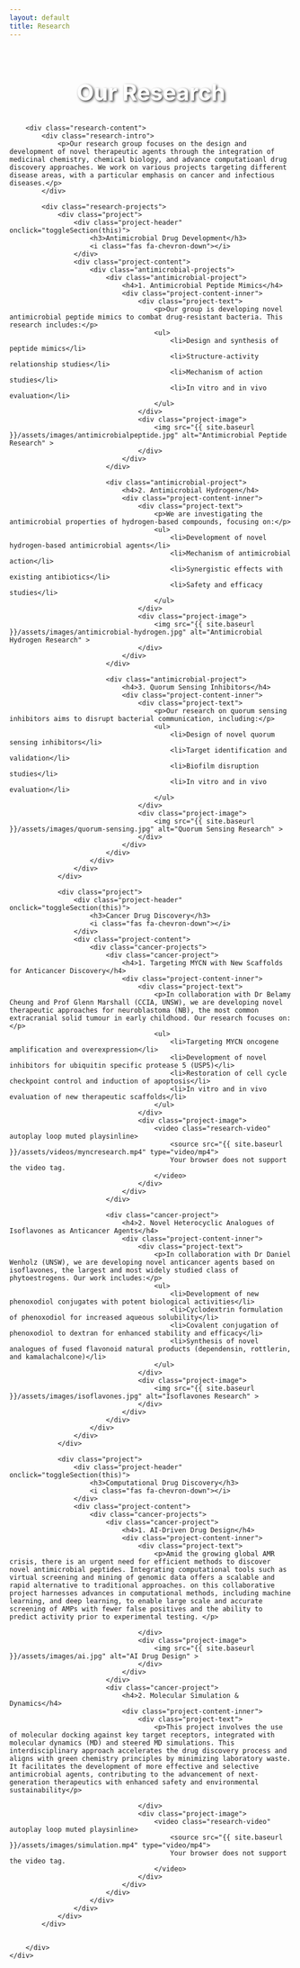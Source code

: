 ```yaml
---
layout: default
title: Research
---
```


<section class="section research-hero">
    <div class="container">
        <div class="section-title">
            <h2>Our Research</h2>
        </div>
        
        <div class="research-content">
            <div class="research-intro">
                <p>Our research group focuses on the design and development of novel therapeutic agents through the integration of medicinal chemistry, chemical biology, and advance computatioanl drug discovery approaches. We work on various projects targeting different disease areas, with a particular emphasis on cancer and infectious diseases.</p>
            </div>

            <div class="research-projects">
                <div class="project">
                    <div class="project-header" onclick="toggleSection(this)">
                        <h3>Antimicrobial Drug Development</h3>
                        <i class="fas fa-chevron-down"></i>
                    </div>
                    <div class="project-content">
                        <div class="antimicrobial-projects">
                            <div class="antimicrobial-project">
                                <h4>1. Antimicrobial Peptide Mimics</h4>
                                <div class="project-content-inner">
                                    <div class="project-text">
                                        <p>Our group is developing novel antimicrobial peptide mimics to combat drug-resistant bacteria. This research includes:</p>
                                        <ul>
                                            <li>Design and synthesis of peptide mimics</li>
                                            <li>Structure-activity relationship studies</li>
                                            <li>Mechanism of action studies</li>
                                            <li>In vitro and in vivo evaluation</li>
                                        </ul>
                                    </div>
                                    <div class="project-image">
                                        <img src="{{ site.baseurl }}/assets/images/antimicrobialpeptide.jpg" alt="Antimicrobial Peptide Research" >
                                    </div>
                                </div>
                            </div>

                            <div class="antimicrobial-project">
                                <h4>2. Antimicrobial Hydrogen</h4>
                                <div class="project-content-inner">
                                    <div class="project-text">
                                        <p>We are investigating the antimicrobial properties of hydrogen-based compounds, focusing on:</p>
                                        <ul>
                                            <li>Development of novel hydrogen-based antimicrobial agents</li>
                                            <li>Mechanism of antimicrobial action</li>
                                            <li>Synergistic effects with existing antibiotics</li>
                                            <li>Safety and efficacy studies</li>
                                        </ul>
                                    </div>
                                    <div class="project-image">
                                        <img src="{{ site.baseurl }}/assets/images/antimicrobial-hydrogen.jpg" alt="Antimicrobial Hydrogen Research" >
                                    </div>
                                </div>
                            </div>

                            <div class="antimicrobial-project">
                                <h4>3. Quorum Sensing Inhibitors</h4>
                                <div class="project-content-inner">
                                    <div class="project-text">
                                        <p>Our research on quorum sensing inhibitors aims to disrupt bacterial communication, including:</p>
                                        <ul>
                                            <li>Design of novel quorum sensing inhibitors</li>
                                            <li>Target identification and validation</li>
                                            <li>Biofilm disruption studies</li>
                                            <li>In vitro and in vivo evaluation</li>
                                        </ul>
                                    </div>
                                    <div class="project-image">
                                        <img src="{{ site.baseurl }}/assets/images/quorum-sensing.jpg" alt="Quorum Sensing Research" >
                                    </div>
                                </div>
                            </div>
                        </div>
                    </div>
                </div>

                <div class="project">
                    <div class="project-header" onclick="toggleSection(this)">
                        <h3>Cancer Drug Discovery</h3>
                        <i class="fas fa-chevron-down"></i>
                    </div>
                    <div class="project-content">
                        <div class="cancer-projects">
                            <div class="cancer-project">
                                <h4>1. Targeting MYCN with New Scaffolds for Anticancer Discovery</h4>
                                <div class="project-content-inner">
                                    <div class="project-text">
                                        <p>In collaboration with Dr Belamy Cheung and Prof Glenn Marshall (CCIA, UNSW), we are developing novel therapeutic approaches for neuroblastoma (NB), the most common extracranial solid tumour in early childhood. Our research focuses on:</p>
                                        <ul>
                                            <li>Targeting MYCN oncogene amplification and overexpression</li>
                                            <li>Development of novel inhibitors for ubiquitin specific protease 5 (USP5)</li>
                                            <li>Restoration of cell cycle checkpoint control and induction of apoptosis</li>
                                            <li>In vitro and in vivo evaluation of new therapeutic scaffolds</li>
                                        </ul>
                                    </div>
                                    <div class="project-image">
                                        <video class="research-video" autoplay loop muted playsinline>
                                            <source src="{{ site.baseurl }}/assets/videos/myncresearch.mp4" type="video/mp4">
                                            Your browser does not support the video tag.
                                        </video>
                                    </div>
                                </div>
                            </div>

                            <div class="cancer-project">
                                <h4>2. Novel Heterocyclic Analogues of Isoflavones as Anticancer Agents</h4>
                                <div class="project-content-inner">
                                    <div class="project-text">
                                        <p>In collaboration with Dr Daniel Wenholz (UNSW), we are developing novel anticancer agents based on isoflavones, the largest and most widely studied class of phytoestrogens. Our work includes:</p>
                                        <ul>
                                            <li>Development of new phenoxodiol conjugates with potent biological activities</li>
                                            <li>Cyclodextrin formulation of phenoxodiol for increased aqueous solubility</li>
                                            <li>Covalent conjugation of phenoxodiol to dextran for enhanced stability and efficacy</li>
                                            <li>Synthesis of novel analogues of fused flavonoid natural products (dependensin, rottlerin, and kamalachalcone)</li>
                                        </ul>
                                    </div>
                                    <div class="project-image">
                                        <img src="{{ site.baseurl }}/assets/images/isoflavones.jpg" alt="Isoflavones Research" >
                                    </div>
                                </div>
                            </div>
                        </div>
                    </div>
                </div>

                <div class="project">
                    <div class="project-header" onclick="toggleSection(this)">
                        <h3>Computational Drug Discovery</h3>
                        <i class="fas fa-chevron-down"></i>
                    </div>
                    <div class="project-content">
                        <div class="cancer-projects">
                            <div class="cancer-project">
                                <h4>1. AI-Driven Drug Design</h4>
                                <div class="project-content-inner">
                                    <div class="project-text">
                                        <p>Amid the growing global AMR crisis, there is an urgent need for efficient methods to discover novel antimicrobial peptides. Integrating computational tools such as virtual screening and mining of genomic data offers a scalable and rapid alternative to traditional approaches. on this collaborative project harnesses advances in computational methods, including machine learning, and deep learning, to enable large scale and accurate screening of AMPs with fewer false positives and the ability to predict activity prior to experimental testing. </p>
                                       
                                    </div>
                                    <div class="project-image">
                                        <img src="{{ site.baseurl }}/assets/images/ai.jpg" alt="AI Drug Design" >
                                    </div>
                                </div>
                            </div>
                            <div class="cancer-project">
                                <h4>2. Molecular Simulation & Dynamics</h4>
                                <div class="project-content-inner">
                                    <div class="project-text">
                                        <p>This project involves the use of molecular docking against key target receptors, integrated with molecular dynamics (MD) and steered MD simulations. This interdisciplinary approach accelerates the drug discovery process and aligns with green chemistry principles by minimizing laboratory waste. It facilitates the development of more effective and selective antimicrobial agents, contributing to the advancement of next-generation therapeutics with enhanced safety and environmental sustainability</p>
                                       
                                    </div>
                                    <div class="project-image">
                                        <video class="research-video" autoplay loop muted playsinline>
                                            <source src="{{ site.baseurl }}/assets/images/simulation.mp4" type="video/mp4">
                                            Your browser does not support the video tag.
                                        </video>
                                    </div>
                                </div>
                            </div>
                        </div>
                    </div>
                </div>
            </div>

            
        </div>
    </div>
</section>

<style>
.research-content {
    max-width: 1200px; 
    font-size: 1.2rem;
    margin: 0 auto;
}

.section-title h2 {
    color: #ffffff;
    font-weight: 700;
    text-shadow: 2px 2px 4px rgba(0, 0, 0, 0.8);
    font-size: 2.5rem;
    text-align: center;
    margin-bottom: 2rem;
}

.research-intro {
    text-align: center;
    max-width: 800px;
    margin: 0 auto 4rem;
    font-size: 1.2rem;
    line-height: 1.8;
    color: #ffffff;
    font-weight: 600;
    text-shadow: 2px 2px 4px rgba(0, 0, 0, 0.8);
}

.research-projects {
    margin-bottom: 4rem;
}

.project {
    margin-bottom: 4rem;
    padding: 2rem;
    background: #f8f9fa;
    border-radius: 8px;
}

.project h3 {
    color: #2c3e50;
    margin-bottom: 1.5rem;
    font-size: 1.8rem;
}

.project-content {
    display: none;
    padding: 2rem;
    background: #f8f9fa;
    border-radius: 0 0 8px 8px;
    margin-top: 0.5rem;
    overflow: hidden;
    transition: all 0.3s ease;
}

.project-content.active {
    display: block;
}

.project {
    margin-bottom: 1rem;
    background: transparent;
}

.project-text ul {
    list-style-type: disc;
    margin-left: 1.5rem;
    margin-top: 1rem;
}

.project-text li {
    margin-bottom: 0.5rem;
}

.project-image img {
    width: 100%;
    height: auto;
    border-radius: 4px;
    box-shadow: 0 2px 5px rgba(0,0,0,0.1);
}

.methods-grid {
    display: grid;
    grid-template-columns: repeat(auto-fit, minmax(250px, 1fr));
    gap: 1.5rem;
    margin-top: 2rem;
}

.method-card {
    background: white;
    padding: 1.5rem;
    border-radius: 8px;
    box-shadow: 0 2px 5px rgba(0,0,0,0.1);
}

.method-card h4 {
    color: #2c3e50;
    margin-bottom: 0.5rem;
}

.cancer-projects {
    display: flex;
    flex-direction: column;
    gap: 2rem;
    background: transparent;
}

.cancer-project {
    background: white;
    padding: 1.5rem;
    border-radius: 8px;
    box-shadow: 0 2px 5px rgba(0,0,0,0.1);
}

.cancer-project h4 {
    color: #2c3e50;
    margin-bottom: 1.5rem;
    font-size: 1.4rem;
}

@media (max-width: 768px) {
    .project-content {
        grid-template-columns: 1fr;
    }
    
    .project-image {
        order: -1;
    }
}

.research-video {
    width: 100%;
    height: auto;
    border-radius: 4px;
    box-shadow: 0 2px 5px rgba(0,0,0,0.1);
    object-fit: cover;
}

.antimicrobial-projects {
    display: flex;
    flex-direction: column;
    gap: 2rem;
    background: transparent;
}

.antimicrobial-project {
    background: white;
    padding: 1.5rem;
    border-radius: 8px;
    box-shadow: 0 2px 5px rgba(0,0,0,0.1);
}

.antimicrobial-project h4 {
    color: #2c3e50;
    margin-bottom: 1.5rem;
    font-size: 1.4rem;
}

.project-header {
    display: flex;
    justify-content: space-between;
    align-items: center;
    cursor: pointer;
    padding: 1rem;
    background: #f8f9fa;
    border-radius: 8px;
    transition: background-color 0.3s;
    margin-bottom: 0;
}

.project-header:hover {
    background: #e9ecef;
}

.project-header h3 {
    margin: 0;
    color: #2c3e50;
    font-size: 1.8rem;
}

.project-header i {
    color: #2c3e50;
    transition: transform 0.3s;
}

.project-header.active i {
    transform: rotate(180deg);
}

.project-content .project-text,
.project-content .project-image {
    display: block;
}

.project-content-inner {
    display: flex;
    flex-direction: row;
    align-items: flex-start;
    gap: 2rem;
    margin-bottom: 1.5rem;
}

.project-content-inner .project-image {
    flex: 0 0 40%;
    max-width: 40%;
}

.project-content-inner .project-text {
    flex: 1 1 0;
    text-align: justify;
}

.project-content img,
.project-content video {
    width: 100%;
    height: auto;
    border-radius: 4px;
    box-shadow: 0 2px 5px rgba(0,0,0,0.1);
    display: block;
    margin-left: 0;
    margin-right: 0;
}

@media (max-width: 900px) {
    .project-content-inner {
        flex-direction: column;
        gap: 1rem;
    }
    .project-content-inner .project-image,
    .project-content-inner .project-text {
        max-width: 100%;
        flex: 1 1 100%;
    }
}

.research-hero {
    position: relative;
    overflow: hidden;
}
.research-hero::before {
    content: '';
    position: absolute;
    top: 0;
    left: 50%;
    transform: translateX(-50%);
    width: 100%;
    height: 380px;
    background: url('{{ site.baseurl }}/assets/images/junlab.jpg') center/cover no-repeat;

    opacity: 0.8;
    z-index: 1;
    pointer-events: none;
    mix-blend-mode: lighten;
}
.research-hero .container {
    position: relative;
    z-index: 2;
}
</style>

<script>
function toggleSection(header) {
    const content = header.nextElementSibling;
    const icon = header.querySelector('i');
    
    // Toggle active class on header
    header.classList.toggle('active');
    
    // Toggle content visibility
    if (content.style.display === 'none' || content.style.display === '') {
        content.style.display = 'block';
        content.style.opacity = '0';
        setTimeout(() => {
            content.style.opacity = '1';
        }, 10);
    } else {
        content.style.opacity = '0';
        setTimeout(() => {
            content.style.display = 'none';
        }, 300);
    }
}

// Initialize all sections as collapsed
document.addEventListener('DOMContentLoaded', function() {
    const headers = document.querySelectorAll('.project-header');
    headers.forEach(header => {
        const content = header.nextElementSibling;
        content.style.display = 'none';
    });
});
</script> 
